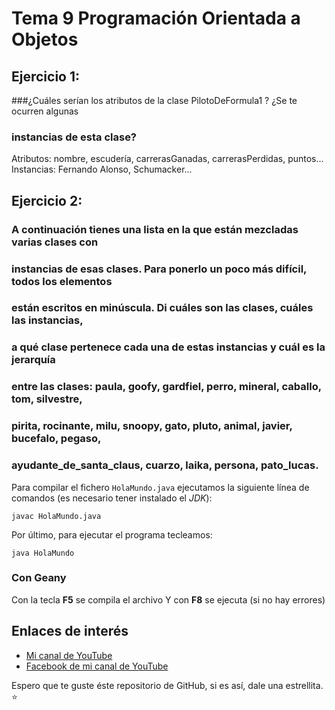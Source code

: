 # Tema 9 Programación Orientada a Objetos

## Ejercicio 1: 
###¿Cuáles serían los atributos de la clase PilotoDeFormula1 ? ¿Se te ocurren algunas
### instancias de esta clase?

Atributos: nombre, escudería, carrerasGanadas, carrerasPerdidas, puntos...
Instancias: Fernando Alonso, Schumacker...

## Ejercicio 2:

### A continuación tienes una lista en la que están mezcladas varias clases con
### instancias de esas clases. Para ponerlo un poco más difícil, todos los elementos
### están escritos en minúscula. Di cuáles son las clases, cuáles las instancias,
### a qué clase pertenece cada una de estas instancias y cuál es la jerarquía
### entre las clases: paula, goofy, gardfiel, perro, mineral, caballo, tom, silvestre,
### pirita, rocinante, milu, snoopy, gato, pluto, animal, javier, bucefalo, pegaso,
### ayudante_de_santa_claus, cuarzo, laika, persona, pato_lucas.

Para compilar el fichero `HolaMundo.java` ejecutamos la siguiente
línea de comandos (es necesario tener instalado el *JDK*):

```console
javac HolaMundo.java
```

Por último, para ejecutar el programa tecleamos:

```console
java HolaMundo
```

### Con Geany

Con la tecla **F5** se compila el archivo
Y con **F8** se ejecuta (si no hay errores)

## Enlaces de interés

* [Mi canal de YouTube](http://youtube.com/dadvancedpsp)
* [Facebook de mi canal de YouTube](http://facebook.com/dadvancedpsp)

Espero que te guste éste repositorio de GitHub, si es así, dale una
estrellita. :star:
